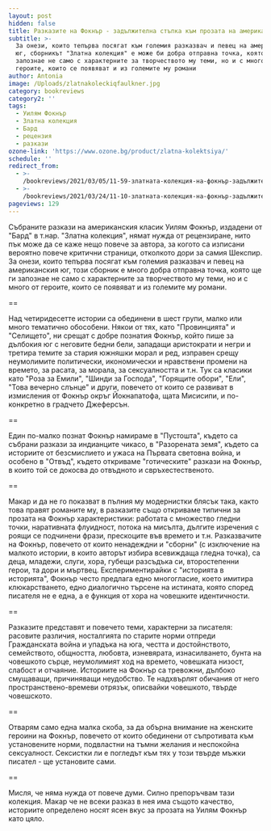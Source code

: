 ```yaml
---
layout: post
hidden: false
title: Разказите на Фокнър - задължителна стъпка към прозата на американския класик
subtitle: >-
  За онези, които тепърва посягат към големия разказвач и певец на американския
  юг, сборникът "Златна колекция" е може би добра отправна точка, която ще ги
  запознае не само с характерните за творчеството му теми, но и с много от
  героите, които се появяват и из големите му романи
author: Antonia
image: /Uploads/zlatnakoleckiqfaulkner.jpg
category: bookreviews
category2: ''
tags:
  - Уилям Фокнър
  - Златна колекция
  - Бард
  - рецензия
  - разкази
ozone-link: 'https://www.ozone.bg/product/zlatna-kolektsiya/'
schedule: ''
redirect_from:
  - >-
    /bookreviews/2021/03/05/11-59-златната-колекция-на-фокнър-задължителна-стъпка-към-прозата-на-американския-класик
  - >-
    /bookreviews/2021/03/24/11-10-златната-колекция-на-фокнър-задължителна-стъпка-към-прозата-на-американския-класик
pageviews: 129
---
```

Събраните разкази на американския класик Уилям Фокнър, издадени от "Бард" в т.нар. "Златна колекция", нямат нужда от рецензиране, нито пък може да се каже нещо повече за автора, за когото са изписани вероятно повече критични страници, отколкото дори за самия Шекспир. За онези, които тепърва посягат към големия разказвач и певец на американския юг, този сборник е много добра отправна точка, която ще ги запознае не само с характерните за творчеството му теми, но и с много от героите, които се появяват и из големите му романи. 

\==

Над четиридесетте истории са обединени в шест групи, малко или много тематично обособени. Някои от тях, като "Провинцията" и "Селището", ни срещат с добре познатия Фокнър, който пише за дълбокия юг с неговите бедни бели, западащи аристократи и негри и третира темите за стария южняшки морал и ред, изправен срещу неумолимите политически, икономически и нравствени промени на времето, за расата, за морала, за сексуалността и т.н. Тук са класики като "Роза за Емили", "Шинди за Господа", "Горящите обори", "Ели", "Това вечерно слънце" и други, повечето от които се развиват в измисления от Фокнър окръг Йокнапатофа, щата Мисисипи, и по-конкретно в градчето Джеферсън.

\==

Един по-малко познат Фокнър намираме в "Пустошта", където са събрани разкази за индианците чикасо, в "Разорената земя", където са историите от безсмислието и ужаса на Първата световна война, и особено в "Отвъд", където откриваме "готическите" разкази на Фокнър, в които той се докосва до отвъдното и свръхестественото. 

\==

Макар и да не го показват в пълния му модернистки блясък така, както това правят романите му, в разказите също откриваме типични за прозата на Фокнър характеристики: работата с множество гледни точки, наративната флуидност, потока на мисълта, дългите изречения с роящи се подчинени фрази, прескоците във времето и т.н. Разказвачите на Фокнър, повечето от които ненадеждни и "сборни" (с изключение на малкото истории, в които авторът избира всевиждаща гледна точка), са деца, младежи, слуги, хора, губещи разсъдъка си, второстепенни герои, та дори и мъртвец. Експериментирайки с "историята в историята", Фокнър често предлага едно многогласие, което имитира клюкарстването, едно диалогично търсене на истината, която според писателя не е една, а е функция от хора на човешките идентичности.

\==

Разказите представят и повечето теми, характерни за писателя: расовите различия, носталгията по старите норми отпреди Гражданската война и упадъка на юга, честта и достойнството, семейството, общността, любовта, изневярата, изнасилването, бунта на човешкото сърце, неумолимият ход на времето, човешката низост, слабост и отчаяние. Историите на Фокнър са тревожни, дълбоко смущаващи, причиняващи неудобство. Те надхвърлят обичания от него пространствено-времеви отрязък, описвайки човешкото, твърде човешското.  

\==

Отварям само една малка скоба, за да обърна внимание на женските героини на Фокнър, повечето от които обединени от съпротивата към установените норми, подвластни на тъмни желания и неспокойна сексуалност. Сексистки ли е погледът към тях у този твърде мъжки писател - ще установите сами. 

\==

Мисля, че няма нужда от повече думи. Силно препоръчвам тази колекция. Макар че не всеки разказ в нея има същото качество, историите определено носят ясен вкус за прозата на Уилям Фокнър като цяло.